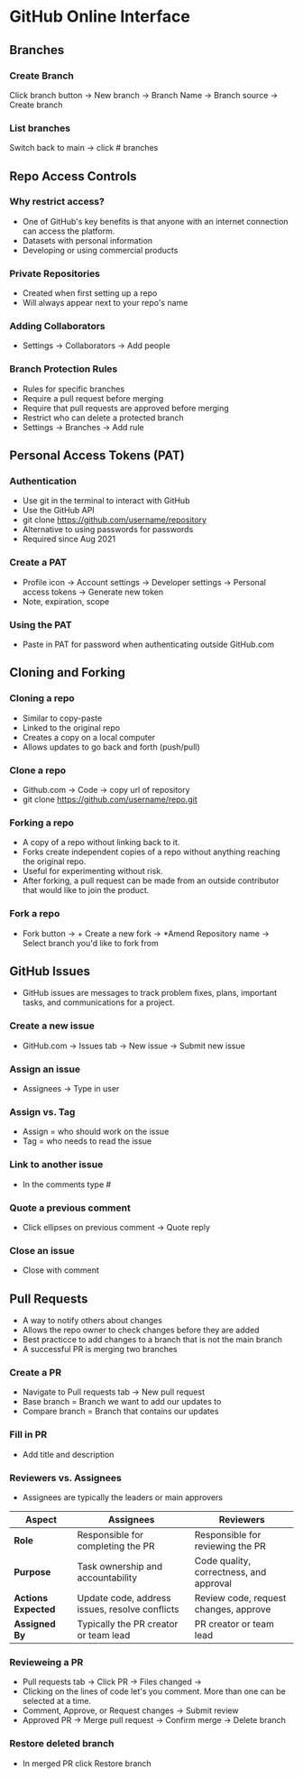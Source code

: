 # GitHub Online Interface

## Branches

### Create Branch
Click branch button -> New branch -> Branch Name -> Branch source -> Create branch

### List branches
Switch back to main -> click # branches

## Repo Access Controls

### Why restrict access?
- One of GitHub's key benefits is that anyone with an internet connection can access the platform.
- Datasets with personal information
- Developing or using commercial products

### Private Repositories
- Created when first setting up a repo 
- Will always appear next to your repo's name

### Adding Collaborators
- Settings -> Collaborators -> Add people

### Branch Protection Rules
- Rules for specific branches
- Require a pull request before merging
- Require that pull requests are approved before merging
- Restrict who can delete a protected branch
- Settings -> Branches -> Add rule

## Personal Access Tokens (PAT)

### Authentication
- Use git in the terminal to interact with GitHub
- Use the GitHub API
- git clone https://github.com/username/repository
- Alternative to using passwords for passwords
- Required since Aug 2021

### Create a PAT
- Profile icon -> Account settings -> Developer settings -> Personal access tokens -> Generate new token
- Note, expiration, scope

### Using the PAT
- Paste in PAT for password when authenticating outside GitHub.com


## Cloning and Forking

### Cloning a repo
- Similar to copy-paste
- Linked to the original repo
- Creates a copy on a local computer
- Allows updates to go back and forth (push/pull)

### Clone a repo
- Github.com -> Code -> copy url of repository
- git clone https://github.com/username/repo.git

### Forking a repo
- A copy of a repo without linking back to it.
- Forks create independent copies of a repo without anything reaching the original repo.
- Useful for experimenting without risk.
- After forking, a pull request can be made from an outside contributor that would like to join the product.

### Fork a repo
- Fork button -> + Create a new fork -> *Amend Repository name -> Select branch you'd like to fork from


## GitHub Issues
- GitHub issues are messages to track problem fixes, plans, important tasks, and communications for a project.

### Create a new issue
- GitHub.com -> Issues tab -> New issue -> Submit new issue

### Assign an issue
- Assignees -> Type in user

### Assign vs. Tag
- Assign = who should work on the issue
- Tag = who needs to read the issue

### Link to another issue
- In the comments type #

### Quote a previous comment
- Click ellipses on previous comment -> Quote reply

### Close an issue
- Close with comment

## Pull Requests
- A way to notify others about changes
- Allows the repo owner to check changes before they are added
- Best practicce to add changes to a branch that is not the main branch
- A successful PR is merging two branches

### Create a PR
- Navigate to Pull requests tab -> New pull request
- Base branch = Branch we want to add our updates to
- Compare branch = Branch that contains our updates

### Fill in PR
- Add title and description

### Reviewers vs. Assignees
- Assignees are typically the leaders or main approvers

| **Aspect**          | **Assignees**                                | **Reviewers**                              |
|----------------------|----------------------------------------------|--------------------------------------------|
| **Role**            | Responsible for completing the PR            | Responsible for reviewing the PR           |
| **Purpose**         | Task ownership and accountability            | Code quality, correctness, and approval    |
| **Actions Expected**| Update code, address issues, resolve conflicts| Review code, request changes, approve     |
| **Assigned By**     | Typically the PR creator or team lead         | PR creator or team lead                    |


### Revieweing a PR
- Pull requests tab -> Click PR -> Files changed -> 
- Clicking on the lines of code let's you comment.  More than one can be selected at a time.
- Comment, Approve, or Request changes -> Submit review
- Approved PR -> Merge pull request -> Confirm merge -> Delete branch

### Restore deleted branch
- In merged PR click Restore branch